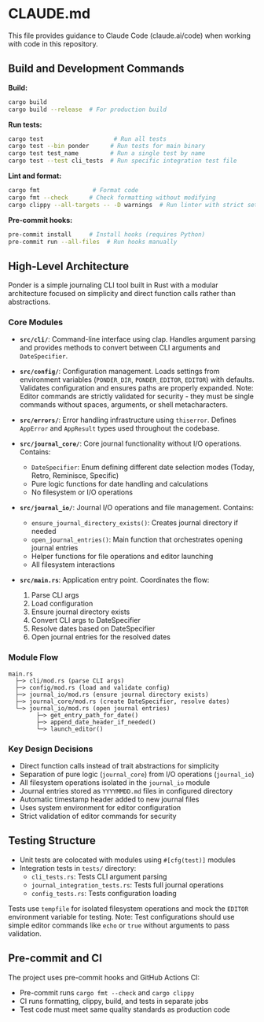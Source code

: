# CLAUDE.md

This file provides guidance to Claude Code (claude.ai/code) when working with code in this repository.

## Build and Development Commands

**Build:**
```bash
cargo build
cargo build --release  # For production build
```

**Run tests:**
```bash
cargo test                    # Run all tests
cargo test --bin ponder      # Run tests for main binary
cargo test test_name         # Run a single test by name
cargo test --test cli_tests  # Run specific integration test file
```

**Lint and format:**
```bash
cargo fmt               # Format code
cargo fmt --check      # Check formatting without modifying
cargo clippy --all-targets -- -D warnings  # Run linter with strict settings
```

**Pre-commit hooks:**
```bash
pre-commit install     # Install hooks (requires Python)
pre-commit run --all-files  # Run hooks manually
```

## High-Level Architecture

Ponder is a simple journaling CLI tool built in Rust with a modular architecture focused on simplicity and direct function calls rather than abstractions.

### Core Modules

- **`src/cli/`**: Command-line interface using clap. Handles argument parsing and provides methods to convert between CLI arguments and `DateSpecifier`.

- **`src/config/`**: Configuration management. Loads settings from environment variables (`PONDER_DIR`, `PONDER_EDITOR`, `EDITOR`) with defaults. Validates configuration and ensures paths are properly expanded. Note: Editor commands are strictly validated for security - they must be single commands without spaces, arguments, or shell metacharacters.

- **`src/errors/`**: Error handling infrastructure using `thiserror`. Defines `AppError` and `AppResult` types used throughout the codebase.

- **`src/journal_core/`**: Core journal functionality without I/O operations. Contains:
  - `DateSpecifier`: Enum defining different date selection modes (Today, Retro, Reminisce, Specific)
  - Pure logic functions for date handling and calculations
  - No filesystem or I/O operations

- **`src/journal_io/`**: Journal I/O operations and file management. Contains:
  - `ensure_journal_directory_exists()`: Creates journal directory if needed
  - `open_journal_entries()`: Main function that orchestrates opening journal entries
  - Helper functions for file operations and editor launching
  - All filesystem interactions

- **`src/main.rs`**: Application entry point. Coordinates the flow:
  1. Parse CLI args
  2. Load configuration
  3. Ensure journal directory exists
  4. Convert CLI args to DateSpecifier
  5. Resolve dates based on DateSpecifier
  6. Open journal entries for the resolved dates

### Module Flow

```
main.rs
  ├─> cli/mod.rs (parse CLI args)
  ├─> config/mod.rs (load and validate config)
  ├─> journal_io/mod.rs (ensure journal directory exists)
  ├─> journal_core/mod.rs (create DateSpecifier, resolve dates)
  └─> journal_io/mod.rs (open journal entries)
        ├─> get_entry_path_for_date()
        ├─> append_date_header_if_needed()
        └─> launch_editor()
```

### Key Design Decisions

- Direct function calls instead of trait abstractions for simplicity
- Separation of pure logic (`journal_core`) from I/O operations (`journal_io`)
- All filesystem operations isolated in the `journal_io` module
- Journal entries stored as `YYYYMMDD.md` files in configured directory
- Automatic timestamp header added to new journal files
- Uses system environment for editor configuration
- Strict validation of editor commands for security

## Testing Structure

- Unit tests are colocated with modules using `#[cfg(test)]` modules
- Integration tests in `tests/` directory:
  - `cli_tests.rs`: Tests CLI argument parsing
  - `journal_integration_tests.rs`: Tests full journal operations
  - `config_tests.rs`: Tests configuration loading

Tests use `tempfile` for isolated filesystem operations and mock the `EDITOR` environment variable for testing. Note: Test configurations should use simple editor commands like `echo` or `true` without arguments to pass validation.

## Pre-commit and CI

The project uses pre-commit hooks and GitHub Actions CI:
- Pre-commit runs `cargo fmt --check` and `cargo clippy`
- CI runs formatting, clippy, build, and tests in separate jobs
- Test code must meet same quality standards as production code